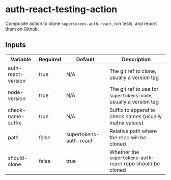 # auth-react-testing-action
Composite action to clone `supertokens-auth-react`, run tests, and report them on Github.

## Inputs
| Variable | Required | Default | Description |
| -------- | -------- | ------- | ----------- |
| auth-react-version  | true     | N/A     | The git ref to clone, usually a version tag |
| node-version | true | N/A | The git ref to use for `supertokens-node`, usually a version tag |
| check-name-suffix | true | N/A | Suffix to append to check names (usually matrix values) |
| path     | false    | supertokens-auth-react | Relative path where the repo will be cloned |
| should-clone | false | true | Whether the `supertokens-auth-react` repo should be cloned |
